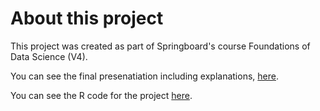 # About this project

This project was created as part of Springboard's course Foundations of Data Science (V4).

You can see the final presenatiation including explanations, [here](https://github.com/extraordinary-pancake/Springboard_capstone_project/blob/master/Presentation.md).

You can see the R code for the project [here](https://github.com/extraordinary-pancake/Springboard_capstone_project/blob/master/code).

